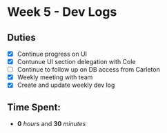 # Week 5 - Dev Logs

## Duties
 - [X] Continue progress on UI
 - [X] Contunue UI section delegation with Cole
 - [ ] Continue to follow up on DB access from Carleton
 - [X] Weekly meeting with team
 - [X] Create and update weekly dev log

## Time Spent:
* **0** _hours_ and **30** _minutes_
